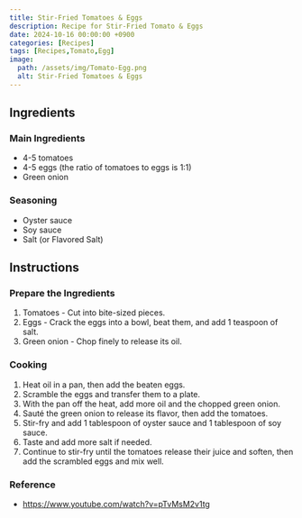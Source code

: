 ```yaml
---
title: Stir-Fried Tomatoes & Eggs
description: Recipe for Stir-Fried Tomato & Eggs
date: 2024-10-16 00:00:00 +0900
categories: [Recipes]
tags: [Recipes,Tomato,Egg]
image:
  path: /assets/img/Tomato-Egg.png
  alt: Stir-Fried Tomatoes & Eggs
---
```


## Ingredients

### Main Ingredients
- 4-5 tomatoes
- 4-5 eggs (the ratio of tomatoes to eggs is 1:1)
- Green onion

### Seasoning
- Oyster sauce
- Soy sauce
- Salt (or Flavored Salt)

## Instructions

### Prepare the Ingredients

1. Tomatoes - Cut into bite-sized pieces.
2. Eggs - Crack the eggs into a bowl, beat them, and add 1 teaspoon of salt.
3. Green onion - Chop finely to release its oil.

### Cooking

1. Heat oil in a pan, then add the beaten eggs.
2. Scramble the eggs and transfer them to a plate.
3. With the pan off the heat, add more oil and the chopped green onion.
4. Sauté the green onion to release its flavor, then add the tomatoes.
5. Stir-fry and add 1 tablespoon of oyster sauce and 1 tablespoon of soy sauce.
6. Taste and add more salt if needed.
7. Continue to stir-fry until the tomatoes release their juice and soften, then add the scrambled eggs and mix well.

### Reference
- https://www.youtube.com/watch?v=pTvMsM2v1tg